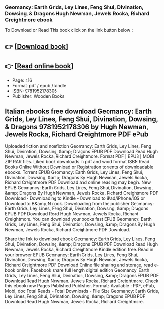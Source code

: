 ### Geomancy: Earth Grids, Ley Lines, Feng Shui, Divination, Dowsing, & Dragons Hugh Newman, Jewels Rocka, Richard Creightmore ebook

To Download or Read This book click on the link button below :

## 👉  [**[Download book](http://filesbooks.info/download.php?group=book&from=github.com&id=611572&lnk=1061 "Download book")**]

## 👉  [**[Read online book](http://filesbooks.info/download.php?group=book&from=github.com&id=611572&lnk=1061 "Read online book")**]


* Page: 416
* Format: pdf / epub / kindle
* ISBN: 9781952178306
* Publisher: Wooden Books



## Italian ebooks free download Geomancy: Earth Grids, Ley Lines, Feng Shui, Divination, Dowsing, & Dragons 9781952178306 by Hugh Newman, Jewels Rocka, Richard Creightmore PDF ePub


Uploaded fiction and nonfiction Geomancy: Earth Grids, Ley Lines, Feng Shui, Divination, Dowsing, &amp;amp; Dragons EPUB PDF Download Read Hugh Newman, Jewels Rocka, Richard Creightmore. Format PDF | EPUB | MOBI ZIP RAR files. Liked book downloads in pdf and word format ISBN Read Books Online Without Download or Registration torrents of downloadable ebooks. Torrent EPUB Geomancy: Earth Grids, Ley Lines, Feng Shui, Divination, Dowsing, &amp;amp; Dragons By Hugh Newman, Jewels Rocka, Richard Creightmore PDF Download and online reading may begin. New EPUB Geomancy: Earth Grids, Ley Lines, Feng Shui, Divination, Dowsing, &amp;amp; Dragons By Hugh Newman, Jewels Rocka, Richard Creightmore PDF Download - Downloading to Kindle - Download to iPad/iPhone/iOS or Download to B&amp;amp;N nook. Downloading from the publisher Geomancy: Earth Grids, Ley Lines, Feng Shui, Divination, Dowsing, &amp;amp; Dragons EPUB PDF Download Read Hugh Newman, Jewels Rocka, Richard Creightmore. You can download your books fast EPUB Geomancy: Earth Grids, Ley Lines, Feng Shui, Divination, Dowsing, &amp;amp; Dragons By Hugh Newman, Jewels Rocka, Richard Creightmore PDF Download.

Share the link to download ebook Geomancy: Earth Grids, Ley Lines, Feng Shui, Divination, Dowsing, &amp;amp; Dragons EPUB PDF Download Read Hugh Newman, Jewels Rocka, Richard Creightmore Kindle edition free. Read in your browser EPUB Geomancy: Earth Grids, Ley Lines, Feng Shui, Divination, Dowsing, &amp;amp; Dragons By Hugh Newman, Jewels Rocka, Richard Creightmore PDF Download Online file sharing and storage, read e-book online. Facebook share full length digital edition Geomancy: Earth Grids, Ley Lines, Feng Shui, Divination, Dowsing, &amp;amp; Dragons EPUB PDF Download Read Hugh Newman, Jewels Rocka, Richard Creightmore. Check this ebook now Pages Published Publisher. Formats Available : PDF, ePub, Mobi, doc Total Reads - Total Downloads - File Size Geomancy: Earth Grids, Ley Lines, Feng Shui, Divination, Dowsing, &amp;amp; Dragons EPUB PDF Download Read Hugh Newman, Jewels Rocka, Richard Creightmore.





